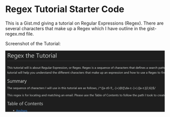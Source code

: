 # Regex Tutorial Starter Code

This is a Gist.md giving a tutorial on Regular Expressions (Regex). There are several characters that make up a Regex which I have outline in the gist-regex.md file. 


Screenshot of the Tutorial: 

![alt text](./Screenshot%20.png "Gist Tutorial Screenshot") 

